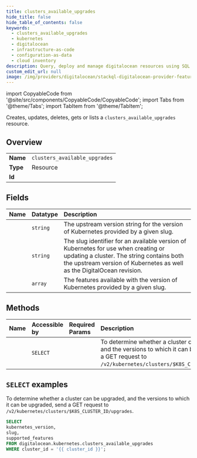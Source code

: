 ```yaml
---
title: clusters_available_upgrades
hide_title: false
hide_table_of_contents: false
keywords:
  - clusters_available_upgrades
  - kubernetes
  - digitalocean
  - infrastructure-as-code
  - configuration-as-data
  - cloud inventory
description: Query, deploy and manage digitalocean resources using SQL
custom_edit_url: null
image: /img/providers/digitalocean/stackql-digitalocean-provider-featured-image.png
---
```


import CopyableCode from '@site/src/components/CopyableCode/CopyableCode';
import Tabs from '@theme/Tabs';
import TabItem from '@theme/TabItem';

Creates, updates, deletes, gets or lists a <code>clusters_available_upgrades</code> resource.

## Overview
<table><tbody>
<tr><td><b>Name</b></td><td><code>clusters_available_upgrades</code></td></tr>
<tr><td><b>Type</b></td><td>Resource</td></tr>
<tr><td><b>Id</b></td><td><CopyableCode code="digitalocean.kubernetes.clusters_available_upgrades" /></td></tr>
</tbody></table>

## Fields
| Name | Datatype | Description |
|:-----|:---------|:------------|
| <CopyableCode code="kubernetes_version" /> | `string` | The upstream version string for the version of Kubernetes provided by a given slug. |
| <CopyableCode code="slug" /> | `string` | The slug identifier for an available version of Kubernetes for use when creating or updating a cluster. The string contains both the upstream version of Kubernetes as well as the DigitalOcean revision. |
| <CopyableCode code="supported_features" /> | `array` | The features available with the version of Kubernetes provided by a given slug. |

## Methods
| Name | Accessible by | Required Params | Description |
|:-----|:--------------|:----------------|:------------|
| <CopyableCode code="kubernetes_get_available_upgrades" /> | `SELECT` | <CopyableCode code="cluster_id" /> | To determine whether a cluster can be upgraded, and the versions to which it can be upgraded, send a GET request to `/v2/kubernetes/clusters/$K8S_CLUSTER_ID/upgrades`. |

## `SELECT` examples

To determine whether a cluster can be upgraded, and the versions to which it can be upgraded, send a GET request to `/v2/kubernetes/clusters/$K8S_CLUSTER_ID/upgrades`.


```sql
SELECT
kubernetes_version,
slug,
supported_features
FROM digitalocean.kubernetes.clusters_available_upgrades
WHERE cluster_id = '{{ cluster_id }}';
```